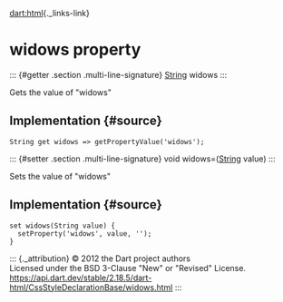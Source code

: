 [dart:html](../../dart-html/dart-html-library){._links-link}

widows property
===============

::: {#getter .section .multi-line-signature}
[String](../../dart-core/string-class) widows
:::

Gets the value of \"widows\"

Implementation {#source}
--------------

``` {.language-dart data-language="dart"}
String get widows => getPropertyValue('widows');
```

::: {#setter .section .multi-line-signature}
void widows=([String](../../dart-core/string-class) value)
:::

Sets the value of \"widows\"

Implementation {#source}
--------------

``` {.language-dart data-language="dart"}
set widows(String value) {
  setProperty('widows', value, '');
}
```

::: {._attribution}
© 2012 the Dart project authors\
Licensed under the BSD 3-Clause \"New\" or \"Revised\" License.\
<https://api.dart.dev/stable/2.18.5/dart-html/CssStyleDeclarationBase/widows.html>
:::

